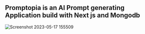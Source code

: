 ## Promptopia is an AI Prompt generating Application build with Next js and Mongodb

![Screenshot 2023-05-17 155509](https://github.com/ZainAli97/Promptopia/assets/131141179/26240ac9-be40-4135-b82d-465d19065c14)
